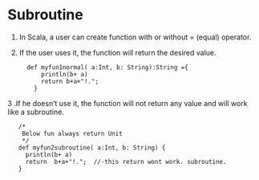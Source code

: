 # Subroutine 

1. In Scala, a user can create function with or without = (equal) operator.

2. If the user uses it, the function will return the desired value.
   ```$xslt
     def myfun1normal( a:Int, b: String):String ={
         println(b+ a)
         return b+a+"!.";
       }
   ```
3 .If he doesn’t use it, the function will not return any value and will work like a subroutine.
   
   ```$xslt
      /*
       Below fun always return Unit
       */
      def myfun2subroutine( a:Int, b: String) {
        println(b+ a)
        return  b+a+"!.";  //-this return wont work. subroutine.
      }
   ```